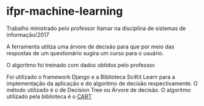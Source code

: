 # ifpr-machine-learning
Trabalho ministrado pelo professor Itamar na disciplina de sistemas de informação/2017

A ferramenta utiliza uma árvore de decisão para que por meio das respostas de um questionário sugira um curso para o usuário.

O algoritmo foi treinado com dados obtidos pelo professor.

Foi utilizado o framework Django e a Biblioteca SciKit Learn para a implementação da aplicação e do algoritmo de decisão respectivamente.
O método utilizado é o de Decision Tree ou Árvore de decisão.
O algoritmo utilizado pela biblioteca é o [CART](https://en.wikipedia.org/wiki/Predictive_analytics#Classification_and_regression_trees_.28CART.29) 
